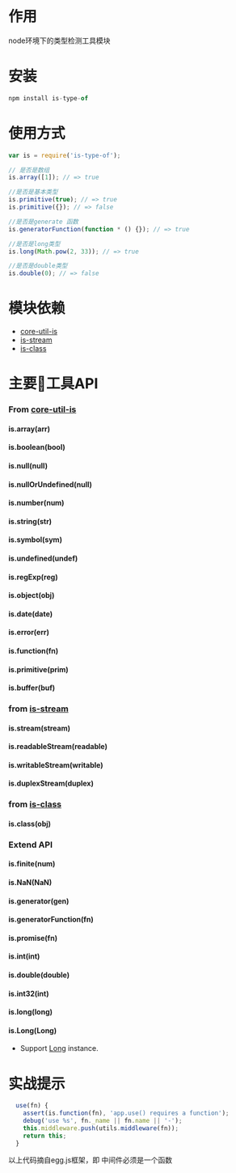 # 作用
node环境下的类型检测工具模块

# 安装
```javascript
npm install is-type-of
```

# 使用方式
```javascript
var is = require('is-type-of');

// 是否是数组
is.array([1]); // => true

//是否是基本类型
is.primitive(true); // => true
is.primitive({}); // => false

//是否是generate 函数
is.generatorFunction(function * () {}); // => true

//是否是long类型
is.long(Math.pow(2, 33)); // => true

//是否是double类型
is.double(0); // => false
```

# 模块依赖
- [core-util-is](https://github.com/isaacs/core-util-is)
- [is-stream](https://github.com/rvagg/isstream)
- [is-class](https://github.com/miguelmota/is-class)

# 主要工具API

### From [core-util-is](https://github.com/isaacs/core-util-is)

#### is.array(arr)

#### is.boolean(bool)

#### is.null(null)

#### is.nullOrUndefined(null)

#### is.number(num)

#### is.string(str)

#### is.symbol(sym)

#### is.undefined(undef)

#### is.regExp(reg)

#### is.object(obj)

#### is.date(date)

#### is.error(err)

#### is.function(fn)

#### is.primitive(prim)

#### is.buffer(buf)

### from [is-stream](https://github.com/rvagg/isstream)

#### is.stream(stream)

#### is.readableStream(readable)

#### is.writableStream(writable)

#### is.duplexStream(duplex)

### from [is-class](https://github.com/miguelmota/is-class)

#### is.class(obj)

### Extend API

#### is.finite(num)

#### is.NaN(NaN)

#### is.generator(gen)

#### is.generatorFunction(fn)

#### is.promise(fn)

#### is.int(int)

#### is.double(double)

#### is.int32(int)

#### is.long(long)

#### is.Long(Long)

  * Support [Long](https://github.com/dcodeIO/Long.js) instance.



# 实战提示

```javascript
  use(fn) {
    assert(is.function(fn), 'app.use() requires a function');
    debug('use %s', fn._name || fn.name || '-');
    this.middleware.push(utils.middleware(fn));
    return this;
  }
```

以上代码摘自egg.js框架，即 中间件必须是一个函数
